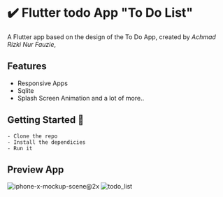 # ✔️ Flutter todo App "To Do List"

A Flutter app based on the design of the To Do App, created by *Achmad Rizki Nur Fauzie*, 

## Features
- Responsive Apps
- Sqlite
- Splash Screen Animation
and a lot of more..

## Getting Started 🚀

```shell
- Clone the repo
- Install the dependicies
- Run it
```

## Preview App
![iphone-x-mockup-scene@2x](https://user-images.githubusercontent.com/75843138/103450700-8b6b7400-4cec-11eb-8ba8-bc92f2efae75.png)
![todo_list](https://user-images.githubusercontent.com/75843138/103450873-0170da80-4cef-11eb-8411-841aa2919283.gif)

